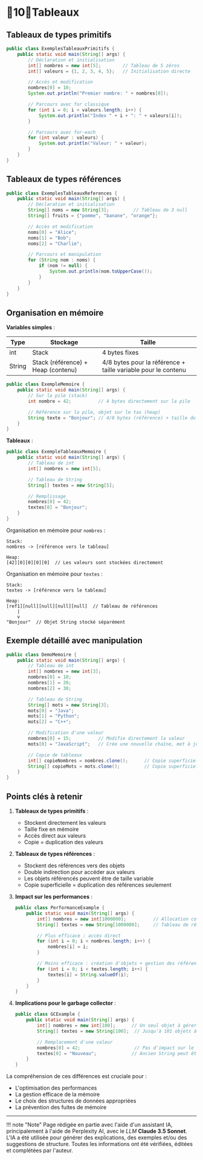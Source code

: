 # 🔸10🔸Tableaux

## Tableaux de types primitifs

```java
public class ExemplesTableauxPrimitifs {
    public static void main(String[] args) {
        // Déclaration et initialisation
        int[] nombres = new int[5];        // Tableau de 5 zéros
        int[] valeurs = {1, 2, 3, 4, 5};   // Initialisation directe

        // Accès et modification
        nombres[0] = 10;
        System.out.println("Premier nombre: " + nombres[0]);

        // Parcours avec for classique
        for (int i = 0; i < valeurs.length; i++) {
            System.out.println("Index " + i + ": " + valeurs[i]);
        }

        // Parcours avec for-each
        for (int valeur : valeurs) {
            System.out.println("Valeur: " + valeur);
        }
    }
}
```

## Tableaux de types références

```java
public class ExemplesTableauxReferences {
    public static void main(String[] args) {
        // Déclaration et initialisation
        String[] noms = new String[3];         // Tableau de 3 null
        String[] fruits = {"pomme", "banane", "orange"};

        // Accès et modification
        noms[0] = "Alice";
        noms[1] = "Bob";
        noms[2] = "Charlie";

        // Parcours et manipulation
        for (String nom : noms) {
            if (nom != null) {
                System.out.println(nom.toUpperCase());
            }
        }
    }
}
```

## Organisation en mémoire

**Variables simples** :

| Type   | Stockage                           | Taille                                                        |
|--------|------------------------------------|---------------------------------------------------------------|
| int    | Stack                              | 4 bytes fixes                                                 |
| String | Stack (référence) + Heap (contenu) | 4/8 bytes pour la référence + taille variable pour le contenu |

```java
public class ExempleMemoire {
    public static void main(String[] args) {
        // Sur la pile (stack)
        int nombre = 42;          // 4 bytes directement sur la pile

        // Référence sur la pile, objet sur le tas (heap)
        String texte = "Bonjour"; // 4/8 bytes (référence) + taille du contenu
    }
}
```

**Tableaux** :

```java
public class ExempleTableauxMemoire {
    public static void main(String[] args) {
        // Tableau de int
        int[] nombres = new int[5];

        // Tableau de String
        String[] textes = new String[5];

        // Remplissage
        nombres[0] = 42;
        textes[0] = "Bonjour";
    }
}
```

Organisation en mémoire pour `nombres` :

```
Stack:
nombres -> [référence vers le tableau]

Heap:
[42][0][0][0][0]  // Les valeurs sont stockées directement
```

Organisation en mémoire pour `textes` :

```
Stack:
textes -> [référence vers le tableau]

Heap:
[ref1][null][null][null][null]  // Tableau de références
    |
    v
"Bonjour"  // Objet String stocké séparément
```

## Exemple détaillé avec manipulation

```java
public class DemoMemoire {
    public static void main(String[] args) {
        // Tableau de int
        int[] nombres = new int[3];
        nombres[0] = 10;
        nombres[1] = 20;
        nombres[2] = 30;

        // Tableau de String
        String[] mots = new String[3];
        mots[0] = "Java";
        mots[1] = "Python";
        mots[2] = "C++";

        // Modification d'une valeur
        nombres[0] = 15;          // Modifie directement la valeur
        mots[0] = "JavaScript";   // Crée une nouvelle chaîne, met à jour la référence

        // Copie de tableaux
        int[] copieNombres = nombres.clone();      // Copie superficielle suffisante
        String[] copieMots = mots.clone();         // Copie superficielle (références)
    }
}
```

## Points clés à retenir

1. **Tableaux de types primitifs** :
    - Stockent directement les valeurs
    - Taille fixe en mémoire
    - Accès direct aux valeurs
    - Copie = duplication des valeurs

2. **Tableaux de types références** :
    - Stockent des références vers des objets
    - Double indirection pour accéder aux valeurs
    - Les objets référencés peuvent être de taille variable
    - Copie superficielle = duplication des références seulement

3. **Impact sur les performances** :
   ```java
   public class PerformanceExample {
       public static void main(String[] args) {
           int[] nombres = new int[1000000];          // Allocation contiguë
           String[] textes = new String[1000000];     // Tableau de références
   
           // Plus efficace : accès direct
           for (int i = 0; i < nombres.length; i++) {
               nombres[i] = i;
           }
   
           // Moins efficace : création d'objets + gestion des références
           for (int i = 0; i < textes.length; i++) {
               textes[i] = String.valueOf(i);
           }
       }
   }
   ```

4. **Implications pour le garbage collector** :
   ```java
   public class GCExample {
       public static void main(String[] args) {
           int[] nombres = new int[100];      // Un seul objet à gérer
           String[] textes = new String[100];  // Jusqu'à 101 objets à gérer
   
           // Remplacement d'une valeur
           nombres[0] = 42;                    // Pas d'impact sur le GC
           textes[0] = "Nouveau";             // Ancien String peut être collecté
       }
   }
   ```

La compréhension de ces différences est cruciale pour :

- L'optimisation des performances
- La gestion efficace de la mémoire
- Le choix des structures de données appropriées
- La prévention des fuites de mémoire


-------

!!! note "Note"
    Page rédigée en partie avec l'aide d'un assistant IA, principalement à l'aide de Perplexity AI, avec le *LLM* 
    **Claude 3.5 Sonnet**. L'IA a été utilisée pour générer des explications, des exemples et/ou des suggestions de 
    structure. Toutes les informations ont été vérifiées, éditées et complétées par l'auteur.